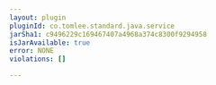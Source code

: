 ```yaml
---
layout: plugin
pluginId: co.tomlee.standard.java.service
jarSha1: c9496229c169467407a4968a374c8300f9294958
isJarAvailable: true
error: NONE
violations: []

---
```

